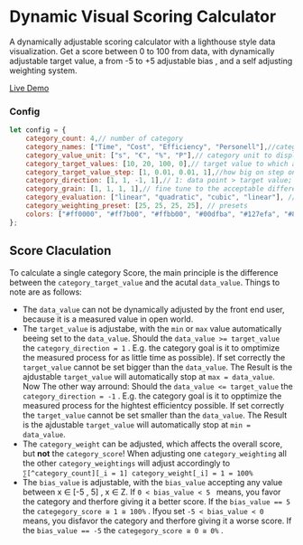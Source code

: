 # Dynamic Visual Scoring Calculator

A dynamically adjustable scoring calculator with a lighthouse style data visualization. Get a score between 0 to 100 from data, with dynamically adjustable target value, a from -5 to +5 adjustable bias , and a self adjusting weighting system.

[Live Demo](https://memorabilien.github.io/dynamic-visual-scoring-calculator/src/)

### Config

```js
let config = {
	category_count: 4,// number of category
	category_names: ["Time", "Cost", "Efficiency", "Personell"],//category title to display
	category_value_unit: ["s", "€", "%", "P"],// category unit to display
	category_target_values: [10, 20, 100, 0],// target value to which a data Point in the data set should converge
	category_target_value_step: [1, 0.01, 0.01, 1],//how big on step on the slider should be
	category_direction: [1, 1, -1, 1],// 1: data point > target value; -1: data point < target value 
	category_grain: [1, 1, 1, 1],// fine tune to the acceptable difference between data point and target value
	category_evaluation: ["linear", "quadratic", "cubic", "linear"], // how should the score of a category be calculated
	category_weighting_preset: [25, 25, 25, 25], // presets
	colors: ["#ff0000", "#ff7b00", "#ffbb00", "#00dfba", "#127efa", "#8921ff", "#d500e9"], // define the circle colors
};
```

## Score Claculation

To calculate a single category Score, the main principle is the difference between the `category_target_value` and the acutal `data_value`. Things to note are as follows:

* The `data_value` can not be dynamically adjusted by the front end user, because it is a measured value in open world.
* The `target_value` is adjustabe, with the `min` or `max` value  automatically beeing set to the `data_value`.
  Should the `data_value >= target_value` the `category_direction = 1` . E.g. the category goal is it to omptimize the measured process for as little time as possible). If set correctly the `target_value` cannot be set bigger than the `data_value`. The Result is the ajdustable `target_value` will automatically stop at `max = data_value`.
  Now The other way arround: Should the `data_value <= target_value` the `category_direction = -1` . E.g. the category goal is it to opptimize the measured process for the hightest efficientcy possible. If set correctly the `target_value` cannot be set smaller than the `data_value`. The Result is the ajdustable `target_value` will automatically stop at `min = data_value`.
* The `category_weight` can be adjusted, which affects the overall score, but **not** the ``category_score``! When adjusting one `category_weighting` all the other `category_weightings` will adjust accordingly to   `∑[^category_count][_i = 1] category_weight[_i] = 1 = 100%`
* The `bias_value` is adjustable, with the `bias_value` accepting any value between x ∈ [-5 , 5] ,  x ∈ Z. If `0 < bias_value < 5 ` means, you favor the category and therfore giving it a better score. If the  `bias_value == 5` the `categegory_score ≅ 1 ≅ 100%` .
  Ifyou set  `-5 < bias_value < 0 ` means, you disfavor the category and therfore giving it a worse score. If the `bias_value == -5` the `categegory_score ≅ 0 ≅ 0%` .
